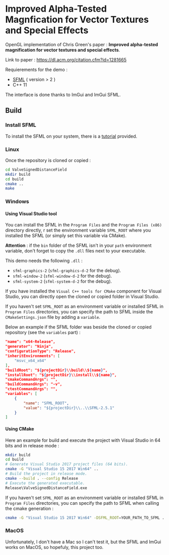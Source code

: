 # Improved Alpha-Tested Magnfication for Vector Textures and Special Effects

OpenGL implementation of Chris Green's paper : 
__Improved alpha-tested magnification for vector textures and special effects__.

Link to paper : https://dl.acm.org/citation.cfm?id=1281665

Requierements for the demo :
- [SFML](https://www.sfml-dev.org/index.php) ( version > 2 )
- C++ 11

The interface is done thanks to ImGui and ImGui SFML.

## Build 

### Install SFML
To install the SFML on your system, there is a 
[tutorial](https://www.sfml-dev.org/tutorials/2.5/start-linux.php) provided.

### Linux
Once the repository is cloned or copied :
```bash
cd ValveSignedDistanceField
mkdir build
cd build
cmake ..
make
```

### Windows

#### Using Visual Studio tool
You can install the SFML in the ``Program Files`` and the ``Program Files (x86)`` directory directly,
r set the environment variable ``SFML_ROOT`` where you installed the SFML (or simply set this variable via CMake).

__Attention__ : if the ``bin`` folder of the SFML isn't in your ``path`` environment variable, don't forget
to copy the ``.dll`` files next to your executable.

This demo needs the following ``.dll`` :
- ``sfml-graphics-2`` (``sfml-graphics-d-2`` for the debug).
- ``sfml-window-2`` (``sfml-window-d-2`` for the debug).
- ``sfml-system-2`` (``sfml-system-d-2`` for the debug).


If you have installed the ``Visual C++ tools for CMake`` component for Visual Studio, you can directly
open the cloned or copied folder in Visual Studio.

If you haven't set ``SFML_ROOT`` as an environment variable or installed SFML in ``Program Files``
directories, you can specify the path to SFML inside the ``CMakeSettings.json`` file by adding
a ``variable``.

Below an example if the SFML folder was beside the cloned or copied repository (see the ``variables`` part) : 
```json
"name": "x64-Release",
"generator": "Ninja",
"configurationType": "Release",
"inheritEnvironments": [
    "msvc_x64_x64"
],
"buildRoot": "${projectDir}\\build\\${name}",
"installRoot": "${projectDir}\\install\\${name}",
"cmakeCommandArgs": "",
"buildCommandArgs": "-v",
"ctestCommandArgs": "",
"variables": [
    {
        "name": "SFML_ROOT",
        "value": "${projectDir}\\..\\SFML-2.5.1"
    }
]
```

#### Using CMake

Here an example for build and execute the project with Visual Studio in 64 bits 
and in release mode :
```bash
mkdir build
cd build
# Generate Visual Studio 2017 project files (64 bits).
cmake -G "Visual Studio 15 2017 Win64" ..
# Build the project in release mode.
cmake --build . --config Release
# Execute the generated executable.
Release\ValveSignedDistanceField.exe
```

If you haven't set ``SFML_ROOT`` as an environment variable or installed SFML in ``Program Files``
directories, you can specify the path to SFML when calling the cmake generation : 
```bash
cmake -G "Visual Studio 15 2017 Win64" -DSFML_ROOT=YOUR_PATH_TO_SFML ..
```

### MacOS
Unfortunately, I don't have a Mac so I can't test it, 
but the SFML and ImGui works on MacOS, so hopefuly, this project too.
